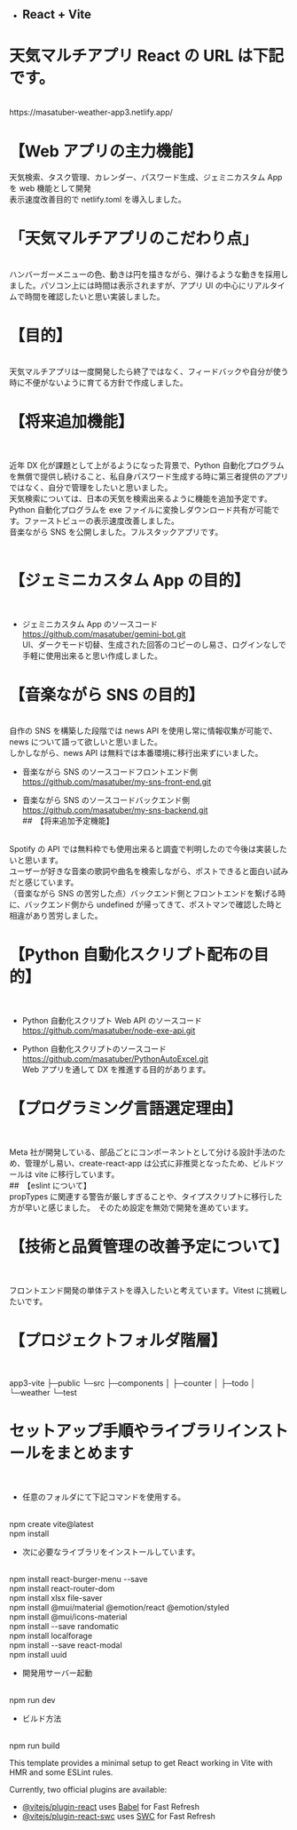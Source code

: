 * ## React + Vite

# 天気マルチアプリ React の URL は下記です。
<br>
  https://masatuber-weather-app3.netlify.app/
<br> 

# 【Web アプリの主力機能】
 天気検索、タスク管理、カレンダー、パスワード生成、ジェミニカスタム App を web 機能として開発
 <br>
表示速度改善目的で netlify.toml を導入しました。
<br>

# 「天気マルチアプリのこだわり点」
<br>
ハンバーガーメニューの色、動きは円を描きながら、弾けるような動きを採用しました。パソコン上には時間は表示されますが、アプリ UI の中心にリアルタイムで時間を確認したいと思い実装しました。<br>

# 【目的】
<br>
天気マルチアプリは一度開発したら終了ではなく、フィードバックや自分が使う時に不便がないように育てる方針で作成しました。<br> 

# 【将来追加機能】
<br>

近年 DX 化が課題として上がるようになった背景で、Python 自動化プログラムを無償で提供し続けること、私自身パスワード生成する時に第三者提供のアプリではなく、自分で管理をしたいと思いました。<br>
天気検索については、日本の天気を検索出来るように機能を追加予定です。<br>
Python 自動化プログラムを exe ファイルに変換しダウンロード共有が可能です。ファーストビューの表示速度改善しました。<br>
音楽ながら SNS を公開しました。フルスタックアプリです。<br>
<br>

# 【ジェミニカスタム App の目的】
<br>

* ジェミニカスタム App のソースコード<br>
  https://github.com/masatuber/gemini-bot.git<br>
UI、ダークモード切替、生成された回答のコピーのし易さ、ログインなしで手軽に使用出来ると思い作成しました。<br>

# 【音楽ながら SNS の目的】
<br>
自作の SNS を構築した段階では news API を使用し常に情報収集が可能で、news について語って欲しいと思いました。<br>
しかしながら、news API は無料では本番環境に移行出来ずにいました。<br>

* 音楽ながら SNS のソースコードフロントエンド側<br>
  https://github.com/masatuber/my-sns-front-end.git<br>

* 音楽ながら SNS のソースコードバックエンド側<br>
  https://github.com/masatuber/my-sns-backend.git<br> 
##　【将来追加予定機能】

<br>
Spotify の API では無料枠でも使用出来ると調査で判明したので今後は実装したいと思います。<br>
ユーザーが好きな音楽の歌詞や曲名を検索しながら、ポストできると面白い試みだと感じています。<br>
（音楽ながら SNS の苦労した点）バックエンド側とフロントエンドを繋げる時に、バックエンド側から undefined が帰ってきて、ポストマンで確認した時と相違があり苦労しました。<br>

# 【Python 自動化スクリプト配布の目的】
<br>

* Python 自動化スクリプト Web API のソースコード<br>
  https://github.com/masatuber/node-exe-api.git<br>

* Python 自動化スクリプトのソースコード<br>
  https://github.com/masatuber/PythonAutoExcel.git<br>
Web アプリを通して DX を推進する目的があります。

# 【プログラミング言語選定理由】
<br>

Meta 社が開発している、部品ごとにコンポーネントとして分ける設計手法のため、管理がし易い、create-react-app は公式に非推奨となったため、ビルドツールは vite に移行しています。<br> ##　【eslint について】<br>
propTypes に関連する警告が厳しすぎることや、タイプスクリプトに移行した方が早いと感じました。　そのため設定を無効で開発を進めています。<br>

# 【技術と品質管理の改善予定について】
<br>

フロントエンド開発の単体テストを導入したいと考えています。Vitest に挑戦したいです。<br>

# 【プロジェクトフォルダ階層】
<br>

app3-vite
├─public
└─src
├─components
│ ├─counter
│ ├─todo
│ └─weather
└─test
<br>

# セットアップ手順やライブラリインストールをまとめます
<br>

* 任意のフォルダにて下記コマンドを使用する。
<br>
npm create vite@latest<br>
npm install<br>

* 次に必要なライブラリをインストールしています。
<br>
npm install react-burger-menu --save<br>
npm install react-router-dom<br>
npm install xlsx file-saver<br>
npm install @mui/material @emotion/react @emotion/styled<br>
npm install @mui/icons-material<br>
npm install --save randomatic<br>
npm install localforage<br>
npm install --save react-modal<br>
npm install uuid<br>

* 開発用サーバー起動
<br>
npm run dev<br>

* ビルド方法
<br>
npm run build<br>

This template provides a minimal setup to get React working in Vite with HMR and some ESLint rules.

Currently, two official plugins are available:

- [@vitejs/plugin-react](https://github.com/vitejs/vite-plugin-react/blob/main/packages/plugin-react/README.md) uses [Babel](https://babeljs.io/) for Fast Refresh
- [@vitejs/plugin-react-swc](https://github.com/vitejs/vite-plugin-react-swc) uses [SWC](https://swc.rs/) for Fast Refresh
